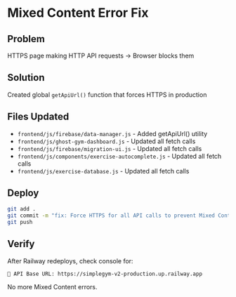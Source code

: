 # Mixed Content Error Fix

## Problem
HTTPS page making HTTP API requests → Browser blocks them

## Solution
Created global `getApiUrl()` function that forces HTTPS in production

## Files Updated
- `frontend/js/firebase/data-manager.js` - Added getApiUrl() utility
- `frontend/js/ghost-gym-dashboard.js` - Updated all fetch calls
- `frontend/js/firebase/migration-ui.js` - Updated all fetch calls  
- `frontend/js/components/exercise-autocomplete.js` - Updated all fetch calls
- `frontend/js/exercise-database.js` - Updated all fetch calls

## Deploy
```bash
git add .
git commit -m "fix: Force HTTPS for all API calls to prevent Mixed Content errors"
git push
```

## Verify
After Railway redeploys, check console for:
```
🔗 API Base URL: https://simplegym-v2-production.up.railway.app
```

No more Mixed Content errors.